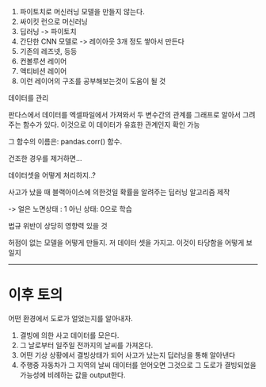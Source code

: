 1. 파이토치로 머신러닝 모델을 만들지 않는다.
2. 싸이킷 런으로 머신러닝
3. 딥러닝 -> 파이토치
4. 간단한 CNN 모델로 -> 레이아웃 3개 정도 쌓아서 만든다
5. 기존의 레즈넷, 등등
6. 컨볼루션 레이어
7. 액티비션 레이어
8. 이런 레이어의 구조를 공부해보는것이 도움이 될 것



데이터를 관리

판다스에서 데이터를 엑셀파일에서 가져와서 두 변수간의 관계를 그래프로 알아서 그려주는 함수가 있다. 이것으로 이 데이터가 유효한 관계인지 확인 가능

그 함수의 이름은: pandas.corr() 함수.



건조한 경우를 제거하면...

데이터셋을 어떻게 처리하지..?

사고가 났을 때 블랙아이스에 의한것일 확률을 알려주는 딥러닝 알고리즘 제작

-> 얼은 노면상태 : 1 아닌 상태: 0으로 학습

법규 위반이 상당히 영향력 있을 것

허점이 없는 모델을 어떻게 만들지. 저 데이터 셋을 가지고. 이것이 타당함을 어떻게 보일지 



****

# 이후 토의

어떤 환경에서 도로가 얼었는지를 알아내자.

1. 결빙에 의한 사고 데이터를 모은다.
2. 그 날로부터 일주일 전까지의 날씨를 가져온다.
3. 어떤 기상 상황에서 결빙상태가 되어 사고가 났는지 딥러닝을 통해 알아낸다
4. 주행중 자동차가 그 지역의 날씨 데이터를 얻어오면 그것으로 그 도로가 결빙되었을 가능성에 비례하는 값을 output한다.





